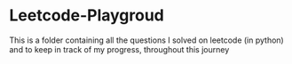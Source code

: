 # Leetcode-Playgroud
This is a folder containing all the questions I solved on leetcode (in python) and to keep in track of my progress, throughout this journey
